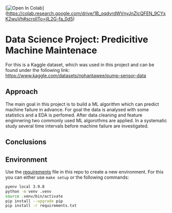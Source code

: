 [![Open In Colab](https://colab.research.google.com/assets/colab-badge.svg)]
(https://colab.research.google.com/drive/1B_oqdvrdWVnyJnZlcQFEN_9CYxK2wuVh#scrollTo=jIL2G-fa_0d5)

# Data Science Project: Predicitive Machine Maintenace 
For this is a Kaggle dataset, which was used in this project and can be found under the following link:
https://www.kaggle.com/datasets/nphantawee/pump-sensor-data

## Approach
The main goal in this project is to build a ML algorithm which can predict machine failure in advance. For goal the data is analysed with some statistics and a EDA is perfomed. After data cleaning and feature enginnering two commonly used ML algorothms are applied. In a systematic study several time intervals before machine failure are investigated.

## Conclusions

## Environment 
Use the [requirements](requirements.txt) file in this repo to create a new environment. For this you can either use `make setup` or the following commands:

```BASH
pyenv local 3.9.8
python -m venv .venv
source .venv/bin/activate
pip install --upgrade pip
pip install -r requirements.txt
```
